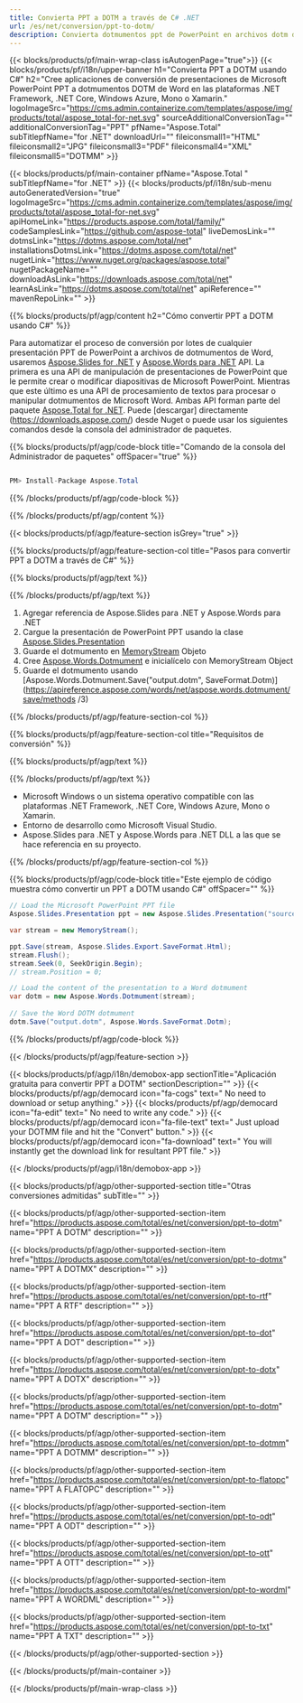 ```yaml
---
title: Convierta PPT a DOTM a través de C# .NET 
url: /es/net/conversion/ppt-to-dotm/ 
description: Convierta dotmumentos ppt de PowerPoint en archivos dotm de Word con C#. Convierta múltiples archivos dentro de ASP.NET u otras aplicaciones .NET.
---
```


{{< blocks/products/pf/main-wrap-class isAutogenPage="true">}}
{{< blocks/products/pf/i18n/upper-banner h1="Convierta PPT a DOTM usando C#" h2="Cree aplicaciones de conversión de presentaciones de Microsoft PowerPoint PPT a dotmumentos DOTM de Word en las plataformas .NET Framework, .NET Core, Windows Azure, Mono o Xamarin." logoImageSrc="https://cms.admin.containerize.com/templates/aspose/img/products/total/aspose_total-for-net.svg" sourceAdditionalConversionTag="" additionalConversionTag="PPT" pfName="Aspose.Total" subTitlepfName="for .NET" downloadUrl="" fileiconsmall1="HTML" fileiconsmall2="JPG" fileiconsmall3="PDF" fileiconsmall4="XML" fileiconsmall5="DOTMM" >}}

{{< blocks/products/pf/main-container pfName="Aspose.Total " subTitlepfName="for .NET" >}}
{{< blocks/products/pf/i18n/sub-menu autoGeneratedVersion="true" logoImageSrc="https://cms.admin.containerize.com/templates/aspose/img/products/total/aspose_total-for-net.svg" apiHomeLink="https://products.aspose.com/total/family/" codeSamplesLink="https://github.com/aspose-total" liveDemosLink="" dotmsLink="https://dotms.aspose.com/total/net" installationsDotmsLink="https://dotms.aspose.com/total/net" nugetLink="https://www.nuget.org/packages/aspose.total" nugetPackageName="" downloadAsLink="https://downloads.aspose.com/total/net" learnAsLink="https://dotms.aspose.com/total/net" apiReference="" mavenRepoLink="" >}}

{{% blocks/products/pf/agp/content h2="Cómo convertir PPT a DOTM usando C#" %}}

Para automatizar el proceso de conversión por lotes de cualquier presentación PPT de PowerPoint a archivos de dotmumentos de Word, usaremos [Aspose.Slides for .NET](https://products.aspose.com/slides/net) y [Aspose.Words para .NET](https://products.aspose.com/words/net) API. La primera es una API de manipulación de presentaciones de PowerPoint que le permite crear o modificar diapositivas de Microsoft PowerPoint. Mientras que este último es una API de procesamiento de textos para procesar o manipular dotmumentos de Microsoft Word. Ambas API forman parte del paquete [Aspose.Total for .NET](https://products.aspose.com/total/net). Puede [descargar] directamente (https://downloads.aspose.com/) desde Nuget o puede usar los siguientes comandos desde la consola del administrador de paquetes.

{{% blocks/products/pf/agp/code-block title="Comando de la consola del Administrador de paquetes" offSpacer="true" %}}

```cs

PM> Install-Package Aspose.Total

```

{{% /blocks/products/pf/agp/code-block %}}

{{% /blocks/products/pf/agp/content %}}

{{< blocks/products/pf/agp/feature-section isGrey="true" >}}

{{% blocks/products/pf/agp/feature-section-col title="Pasos para convertir PPT a DOTM a través de C#" %}}

{{% blocks/products/pf/agp/text %}}

{{% /blocks/products/pf/agp/text %}}

1. Agregar referencia de Aspose.Slides para .NET y Aspose.Words para .NET
1. Cargue la presentación de PowerPoint PPT usando la clase [Aspose.Slides.Presentation](https://apireference.aspose.com/slides/net/aspose.slides/presentation)
1. Guarde el dotmumento en [MemoryStream](https://dotms.microsoft.com/en-us/dotnet/api/system.io.memorystream?view=net-5.0) Objeto
1. Cree [Aspose.Words.Dotmument](https://apireference.aspose.com/words/net/aspose.words/dotmument) e inicialícelo con MemoryStream Object
1. Guarde el dotmumento usando [Aspose.Words.Dotmument.Save("output.dotm", SaveFormat.Dotm)](https://apireference.aspose.com/words/net/aspose.words.dotmument/save/methods /3)

{{% /blocks/products/pf/agp/feature-section-col %}}

{{% blocks/products/pf/agp/feature-section-col title="Requisitos de conversión" %}}

{{% blocks/products/pf/agp/text %}}

{{% /blocks/products/pf/agp/text %}}

- Microsoft Windows o un sistema operativo compatible con las plataformas .NET Framework, .NET Core, Windows Azure, Mono o Xamarin.
- Entorno de desarrollo como Microsoft Visual Studio.
- Aspose.Slides para .NET y Aspose.Words para .NET DLL a las que se hace referencia en su proyecto.

{{% /blocks/products/pf/agp/feature-section-col %}}

{{% blocks/products/pf/agp/code-block title="Este ejemplo de código muestra cómo convertir un PPT a DOTM usando C#" offSpacer="" %}}

```cs
// Load the Microsoft PowerPoint PPT file
Aspose.Slides.Presentation ppt = new Aspose.Slides.Presentation("source.ppt");

var stream = new MemoryStream();

ppt.Save(stream, Aspose.Slides.Export.SaveFormat.Html);
stream.Flush();
stream.Seek(0, SeekOrigin.Begin);
// stream.Position = 0;

// Load the content of the presentation to a Word dotmument
var dotm = new Aspose.Words.Dotmument(stream);
      
// Save the Word DOTM dotmument
dotm.Save("output.dotm", Aspose.Words.SaveFormat.Dotm);

```

{{% /blocks/products/pf/agp/code-block %}}

{{< /blocks/products/pf/agp/feature-section >}}


<!-- aboutfile Starts -->

{{< blocks/products/pf/agp/i18n/demobox-app sectionTitle="Aplicación gratuita para convertir PPT a DOTM" sectionDescription="" >}}
        {{< blocks/products/pf/agp/democard icon="fa-cogs" text=" No need to download or setup anything." >}}
        {{< blocks/products/pf/agp/democard icon="fa-edit" text=" No need to write any code." >}}
        {{< blocks/products/pf/agp/democard icon="fa-file-text" text=" Just upload your DOTMM file and hit the \"Convert\" button." >}}
        {{< blocks/products/pf/agp/democard icon="fa-download" text=" You will instantly get the download link for resultant PPT file." >}}

{{< /blocks/products/pf/agp/i18n/demobox-app >}}

<!-- aboutfile Ends -->

{{< blocks/products/pf/agp/other-supported-section title="Otras conversiones admitidas" subTitle="" >}}

{{< blocks/products/pf/agp/other-supported-section-item href="https://products.aspose.com/total/es/net/conversion/ppt-to-dotm" name="PPT A DOTM" description="" >}}

{{< blocks/products/pf/agp/other-supported-section-item href="https://products.aspose.com/total/es/net/conversion/ppt-to-dotmx" name="PPT A DOTMX" description="" >}}

{{< blocks/products/pf/agp/other-supported-section-item href="https://products.aspose.com/total/es/net/conversion/ppt-to-rtf" name="PPT A RTF" description="" >}}

{{< blocks/products/pf/agp/other-supported-section-item href="https://products.aspose.com/total/es/net/conversion/ppt-to-dot" name="PPT A DOT" description="" >}}

{{< blocks/products/pf/agp/other-supported-section-item href="https://products.aspose.com/total/es/net/conversion/ppt-to-dotx" name="PPT A DOTX" description="" >}}

{{< blocks/products/pf/agp/other-supported-section-item href="https://products.aspose.com/total/es/net/conversion/ppt-to-dotm" name="PPT A DOTM" description="" >}}

{{< blocks/products/pf/agp/other-supported-section-item href="https://products.aspose.com/total/es/net/conversion/ppt-to-dotmm" name="PPT A DOTMM" description="" >}}

{{< blocks/products/pf/agp/other-supported-section-item href="https://products.aspose.com/total/es/net/conversion/ppt-to-flatopc" name="PPT A FLATOPC" description="" >}}

{{< blocks/products/pf/agp/other-supported-section-item href="https://products.aspose.com/total/es/net/conversion/ppt-to-odt" name="PPT A ODT" description="" >}}

{{< blocks/products/pf/agp/other-supported-section-item href="https://products.aspose.com/total/es/net/conversion/ppt-to-ott" name="PPT A OTT" description="" >}}

{{< blocks/products/pf/agp/other-supported-section-item href="https://products.aspose.com/total/es/net/conversion/ppt-to-wordml" name="PPT A WORDML" description="" >}}

{{< blocks/products/pf/agp/other-supported-section-item href="https://products.aspose.com/total/es/net/conversion/ppt-to-txt" name="PPT A TXT" description="" >}}



{{< /blocks/products/pf/agp/other-supported-section >}}

{{< /blocks/products/pf/main-container >}}
    
{{< /blocks/products/pf/main-wrap-class >}}